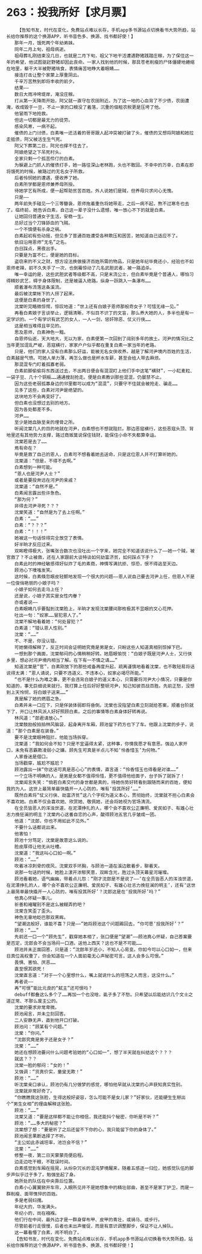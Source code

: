 # 263：投我所好【求月票】
        【告知书友，时代在变化，免费站点难以长存，手机app多书源站点切换看书大势所趋，站长给你推荐的这个换源APP，听书音色多、换源、找书都好使！】
       那年一月，饿死两个年幼弟妹。
       同年二月上旬，祖母病逝。
       祖母葬礼刚结束没几日，也就是二月下旬，祖父下地干活遭遇野猪践踏庄稼，为了保住这一年的希望，他试图驱赶野猪却因此丧命。一家人找到他的时候，那具苍老削瘦的尸体僵硬地蜷缩在地里，躯干大半被野猪啃食，表情痛苦地睁大着眼睛……
       接连打击让整个家蒙上厚重阴云。
       千辛万苦熬到即将丰收的前夕。
       结果——
       数日大雨冲垮堤岸，淹没庄稼。
       打从第一天降雨开始，阿父就一直守在农田附近。为了这一地的心血背了不少债，农田遭淹，收成毁于一旦，不止一家的口粮没了着落，沉重的佃租农税更是压垮了他。
       他冒雨下地抢救。
       但这一切都是最无力的徒劳。
       感染风寒，一病不起。
       催债的上门讨债，白素唯一还活着的哥哥跟人起冲突被打破了头，催债的又想将阿娘和她拉走抵债，阿父被活生生气死。
       阿父下葬第二日，阿兄也撑不住去了。
       阿娘绝望之下吊死村头。
       全家只剩一个孤苦伶仃的白素。
       为躲避上门抓人的催债打手，她一路往深山老林跑，头也不敢回。不幸中的万幸，白素在即将饿死的时候，被路过的无名女子所救。
       后者怜悯她的遭遇，便收养了她。
       白素所学都是恩师兼养母所授。
       待她学艺有所成，便一起帮助贫苦百姓。外人说她们是贼，但养母只求问心无愧。
       只是——
       两年前失手碰见一个三等簪袅，恩师拖着重伤将她带走，之后一病不起，熬不过寒冬也去了。临终前，她告诉白素，自己这一辈子没什么遗憾，唯一放心不下的就是白素。
       让她回归普通女子生活，安稳一生。
       总好过当个刀锋舔血的飞贼。
       一个不慎便有杀身之祸。
       白素起初有些动摇，但见多了普通百姓遭受各种欺压和困苦，她知道自己适应不了。
       依旧沿用恩师“无名”之名。
       白日踩点，黑夜出手。
       只要是为富不仁，便是她的目标。
       盗窃来的不义之财，想方设法换做接济百姓所需的物品，只是她年纪毕竟还小，经验也不如恩师老辣，前不久失手了一次，也倒霉惊动了几名武胆武者，被一路追杀。
       唯一幸运的是，这些武胆武者等级都不高，只是末流公士，但白素毕竟是个普通人，哪怕习得精妙武艺，碍于身体限制，还是被逼入绝路。纵身一跃跳入一条瀑布……
       顺着瀑布流落这条溪流。
       最后被沈棠帐下的人捞了起来。
       这便是白素的身世了。
       沈棠听完略微惊愕，惊叹地道：“世上还有白娘子恩师那般奇女子？可惜无缘一见。”
       再看白素娘子言谈举止，逻辑清晰，不似目不识丁的文盲，那么养大她的人，多半也是有一定学识的。一个有学识有武艺的女人，一人一剑，惩奸除恶、仗义行侠……
       这是相当难得且罕见的。
       思及恩师，白素神色一黯。
       自恩师仙逝，天大地大，无以为家，白素便第一次回到了阔别多年的故土。河尹的情况比之当年更加混乱严峻，恶寇横行，家家户户似乎都在重复白素一家当年的老路。
       只是，他们的家人没有白素那么好运，能被无名女侠收养。越是了解河尹境内百姓的生活，白素越是气愤。可她人单力薄，再怎么做也是杯水车薪，甚至会给人带去麻烦。
       那混混专门盯着孤寡老弱。
       白素前脚偷偷将东西送过去，不出两日便会有混混盯上他们手中这笔“横财”，一小缸麦粒、一袋子豆、几十个铜板……通通搜刮抢走。便是白素教训那些混混，仍屡禁不止。
       因为这些老弱孤寡身边的邻里都可以成为“混混”，只要守不住就会被抢走、骗走……
       见多了这些，白素对河尹是绝望的。
       这块地方不会再变好了。
       但白素也没想过去别的地方。
       因为各处都差不多。
       河尹……
       至少是她血脉至亲的埋骨之所。
       听闻沈棠几人的目的地就在河尹，白素想也不想就阻拦。那边恶寇横行，这些恶寇头顶、背地里还有其他势力支撑，路过商贩莫说保住钱财，能保住小命不失都算幸运。
       沈棠若是去了……
       焉有命在？
       毕竟是救了自己的恩人，白素可不想看着她去送命，只是这位恩人并不打算听她的。
       沈棠道：“但是，不得不去啊。”
       白素想到一种可能。
       “恩人也是河尹人士？”
       或者是要投奔远在河尹的亲戚？
       沈棠道：“自然不是。”
       白素闻言露出些许急色。
       “那为何？”
       非得去河尹寻死？？？
       沈棠笑道：“自然是为了去上任啊。”
       白素：“……”
       白素：“？？？”
       白素：“！！！”
       她被这一句话惊得完全放空了表情。
       好半晌才反应过来。
       双眸瞪得极大，张嘴张合数次也没吐出一个字来，她完全不知道该说什么了——她一个贼，被官救了？不止被救，还在人家跟前大谈特谈如何劫富济贫，如何踩点下手？
       白素此时的神经敏感得好似炸了毛的素商，神情写满抗拒、惊恐，恨不得逃至天边。
       顾池心下噗嗤发笑。
       这时候，白素倏忽眼皮轻颤地发现一个很大的问题——恩人说自己要去河尹上任，但恩人不是一位俊俏艳丽的小娘子吗？
       小娘子如何去走马上任？
       还是说，小娘子其实是女性内眷？
       亦或者说——
       白素眼睛几乎要黏到沈棠脸上，半晌才发现沈棠腰间那枚极其不显眼的文心花押。
       吐出一句：“奴家……冒犯恩人了。”
       沈棠不解地看着她：“何处冒犯？”
       白素道：“错认恩人性别。”
       沈棠：“……”
       不、不是，你没认错。
       可她懒得解释了，反正时间会证明她究竟是男是女，只盼这些人知道真相别惊掉下巴。
       一想到那个画面，沈棠郁闷的心情稍稍好转。她眉眼愉悦：“白娘子既是河尹人士，又行侠乡里，想必对河尹境内相当了解。在下有一不情之请……”
       知道沈棠是“官”，白素刚放下的那些戒备再度升起，疏离谨慎地看着沈棠，也不敢轻易将话说得太满：“恩人请说，只要不违道义、不违本心，奴家必竭尽所能。”
       “也不是什么为难之事，更不会违背白娘子的道义本心，只需要将河尹大小情况，只要是你知道的，事无巨细说来就行。我打算上任后好好整顿河尹，知己知彼百战百胜。先前正愁，没想到上天怜悯，将白娘子送来……”
       真是解了她的燃眉之急。
       白素并未一口应下，只是佯装体弱即将昏倒。沈棠也没指望白素立刻就给答案，顺着台阶就下了，开口让林风派人好好照顾白素。之后的事情等白素身体好转再说。
       林风道：“郎君请放心。”
       沈棠鼓励般拍拍林风脑袋，起身离开车厢，顾池留下药方也下了车。他跟上沈棠的步子，说道：“那个白素是在装昏。”
       要不是沈棠眼神阻拦，他能当场拆穿。
       沈棠道：“我如何会不知？只是不宜逼得太紧，这种事，你情我愿才有意思。强迫人家开口，未免有恶霸欺凌弱小之嫌。顾先生可真是半点儿不知‘怜香惜玉’为何物。”
       人家昏迷是借口。
       当场戳穿，尴尬不尴尬？
       顾池露出一抹“你这话可真是恶心心”的表情，直言道：“怜香惜玉也得看是对谁……”
       一个立场不明确的人，是男是女都不值得怜惜，更不值得他给面子，台子拆了就拆了！
       沈棠闻言失笑：“倘若白素交代的身世都是真的，待她伤势好转看到跟随而来的百姓，便知我的为人。这世上最简单最快撬开一人心防的，唯有‘投其所好’……”
       既然白素将“仗义行侠、劫富济贫”这八个字视为道义本心，贯彻始终，沈棠就不担心白素会不喜欢她。白素不仅会喜欢她、欣赏她、敬佩她，还会将她视为官场清流。
       在全员皆恶人的浑浊世道，在泥潭挣扎的人，哪个会不喜欢公正廉明、爱民如子、有雄心壮志力挽狂澜的明主？沈棠内心这番自恋的心声，酸得顾池五官几乎皱成一团。
       他道：“沈郎，你也不用如此不见外。”
       不要什么话都说出来。
       他害怕！
       顾池十分笃定，沈棠是故意这么说的。
       脸皮厚得让他无从吐槽。
       沈棠道：“我这叫心口如一啊。”
       顾池：“……”
       吹着冰凉刺骨的夜风，沈棠双手环胸，与顾池一道在溪边散着步，聊着天。
       说那一句话的时候，她脸上漾开浓郁笑意，双眸含光，胜过头顶天幕星河璀璨。
       顾池看着她，语气幽幽，带着点儿怨：“刚才沈郎是不是说了——‘在全员皆恶人的浑浊世道，在泥潭挣扎的人，哪个会不喜欢公正廉明、爱民如子、有雄心壮志力挽狂澜的明主’，还有‘这世上最简单最快撬开一人心防的，唯有投其所好’？沈郎这是在‘投我所好’吗？”
       他真心怀疑一事儿。
       祈善和褚曜别不是这么被糊弄的吧？
       沈棠含笑歪了歪头。
       神色无辜地眨巴那双黑眸。
       “望潮这般好，谁能不喜？只是——”她将顾池这个问题踢回去，“你可愿‘投我所好’？”
       顾池：“……”
       先前还一口一个“顾先生”，戳穿她本相了，张口便是“望潮”——顾池真心怀疑，自己答案要是否定，沈郎会不会当场闷一口酒，送他上西天？这也不是不可能……
       顾池并未正面回答，只是道：“沈郎年岁还小，不知人心易变。你如今可以心口如一，但来日真位高权重了，你会知道在一个人面前毫无心声秘密可言，这人会多么可恨。”
       畏惧、害怕、厌恶……
       直至恨其欲死！
       沈棠直言道：“对于一个心里想什么，嘴上就说什么的坦荡之人而言，这没什么。”
       再者说——
       再“可恨”能比元良的“弑主”还可恨吗？
       debuff都叠这么多个了……再加一个也没啥，虱子多了不愁。只希望以后能结识几个文士之道正常、不那么废主公的。
       沈棠的要求非常卑微。
       顾池闻言，并未立刻回答。
       二人安静无声，直到他开口打破。
       顾池问：“顾某有个问题。”
       沈棠：“你问。”
       “沈郎究竟是男子还是女子？”
       沈棠：“……”
       她还在想顾池要问什么问题考验她的“心口如一”，想了半天就在纠结这个？？？
       就这？？？
       沈棠一脸的郁闷：“女的！”
       又强调：“货真价实，童叟无欺！”
       顾池：“……”
       听沈棠亲口承认，顾池仍有几分做梦的感觉，哪怕他早就从沈棠的心声获知真实性别。
       沈棠就非常好奇了。
       “你瞧瞧我这张脸，生得这般好姿容，怎么可能不是女儿家？”好家伙，还能硬生生掰出个“男生女相”的理由解释这张脸。
       顾池：“……”
       沈棠又道：“要是这样都不能让你相信，我还能抖个秘密，你听是不听？”
       顾池：“……多大的秘密？”
       沈棠想了想：“要是听了之后还留不下你的心，我只能留下你的身体了。”
       顾池闻言果断选择了不听。
       “主公如此赤诚坦率，池岂会不信？”
       沈棠：“……”
       修整一夜，第二日天蒙蒙亮便启程。
       边走边吃干粮，不耽误时间。
       白素感觉到车厢在摇晃，从纷杂冗长的混沌梦境醒来，随着五感逐一归位，她感觉队伍的脚步声似乎过于多了。勉强坐起了身。
       她所处的队伍在中央靠后位置。
       白素小心翼翼掀开车帘，入眼所见并不是她想象中的精壮部曲，甚至不是家丁护卫，而是一群削瘦、面带憔悴的百姓。
       多是老弱妇孺。
       年纪大的，华发满头。
       年纪小的，尚在襁褓。
       他们行在中间，最外边才是一群身穿布甲、皮甲的青壮，或骑马、或步行。
       尽管前者行走很慢，后者也未出声催促，而是有意识调整脚步，保证不让人掉队。
       这一幕看懵了白素，闹不明白了。
       【告知书友，时代在变化，免费站点难以长存，手机app多书源站点切换看书大势所趋，站长给你推荐的这个换源APP，听书音色多、换源、找书都好使！】